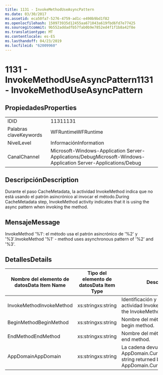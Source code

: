 ```yaml
---
title: 1131 - InvokeMethodUseAsyncPattern
ms.date: 03/30/2017
ms.assetid: eca50fa7-5276-4759-ad1c-e490b9bd1f82
ms.openlocfilehash: 150973935d12455aa671043a619fbd6fd7e77425
ms.sourcegitcommit: 9b552addadfb57fab0b9e7852ed4f1f1b8a42f8e
ms.translationtype: MT
ms.contentlocale: es-ES
ms.lasthandoff: 04/23/2019
ms.locfileid: "62009960"
---
```

# <a name="1131---invokemethoduseasyncpattern"></a><span data-ttu-id="26a6f-102">1131 - InvokeMethodUseAsyncPattern</span><span class="sxs-lookup"><span data-stu-id="26a6f-102">1131 - InvokeMethodUseAsyncPattern</span></span>
## <a name="properties"></a><span data-ttu-id="26a6f-103">Propiedades</span><span class="sxs-lookup"><span data-stu-id="26a6f-103">Properties</span></span>  
  
|||  
|-|-|  
|<span data-ttu-id="26a6f-104">ID</span><span class="sxs-lookup"><span data-stu-id="26a6f-104">ID</span></span>|<span data-ttu-id="26a6f-105">1131</span><span class="sxs-lookup"><span data-stu-id="26a6f-105">1131</span></span>|  
|<span data-ttu-id="26a6f-106">Palabras clave</span><span class="sxs-lookup"><span data-stu-id="26a6f-106">Keywords</span></span>|<span data-ttu-id="26a6f-107">WFRuntime</span><span class="sxs-lookup"><span data-stu-id="26a6f-107">WFRuntime</span></span>|  
|<span data-ttu-id="26a6f-108">Nivel</span><span class="sxs-lookup"><span data-stu-id="26a6f-108">Level</span></span>|<span data-ttu-id="26a6f-109">Información</span><span class="sxs-lookup"><span data-stu-id="26a6f-109">Information</span></span>|  
|<span data-ttu-id="26a6f-110">Canal</span><span class="sxs-lookup"><span data-stu-id="26a6f-110">Channel</span></span>|<span data-ttu-id="26a6f-111">Microsoft-Windows-Application Server-Applications/Debug</span><span class="sxs-lookup"><span data-stu-id="26a6f-111">Microsoft-Windows-Application Server-Applications/Debug</span></span>|  
  
## <a name="description"></a><span data-ttu-id="26a6f-112">Descripción</span><span class="sxs-lookup"><span data-stu-id="26a6f-112">Description</span></span>  
 <span data-ttu-id="26a6f-113">Durante el paso CacheMetadata, la actividad InvokeMethod indica que no está usando el patrón asincrónico al invocar el método.</span><span class="sxs-lookup"><span data-stu-id="26a6f-113">During CacheMetadata step, InvokeMethod activity indicates that it is using the async pattern when invoking the method.</span></span>  
  
## <a name="message"></a><span data-ttu-id="26a6f-114">Mensaje</span><span class="sxs-lookup"><span data-stu-id="26a6f-114">Message</span></span>  
 <span data-ttu-id="26a6f-115">InvokeMethod '%1': el método usa el patrón asincrónico de '%2' y '%3'.</span><span class="sxs-lookup"><span data-stu-id="26a6f-115">InvokeMethod '%1' - method uses asynchronous pattern of '%2' and '%3'.</span></span>  
  
## <a name="details"></a><span data-ttu-id="26a6f-116">Detalles</span><span class="sxs-lookup"><span data-stu-id="26a6f-116">Details</span></span>  
  
|<span data-ttu-id="26a6f-117">Nombre del elemento de datos</span><span class="sxs-lookup"><span data-stu-id="26a6f-117">Data Item Name</span></span>|<span data-ttu-id="26a6f-118">Tipo del elemento de datos</span><span class="sxs-lookup"><span data-stu-id="26a6f-118">Data Item Type</span></span>|<span data-ttu-id="26a6f-119">Descripción</span><span class="sxs-lookup"><span data-stu-id="26a6f-119">Description</span></span>|  
|--------------------|--------------------|-----------------|  
|<span data-ttu-id="26a6f-120">InvokeMethod</span><span class="sxs-lookup"><span data-stu-id="26a6f-120">InvokeMethod</span></span>|<span data-ttu-id="26a6f-121">xs:string</span><span class="sxs-lookup"><span data-stu-id="26a6f-121">xs:string</span></span>|<span data-ttu-id="26a6f-122">Identificación y nombre para mostrar de la actividad InvokeMethod.</span><span class="sxs-lookup"><span data-stu-id="26a6f-122">The display name of the InvokeMethod activity.</span></span>|  
|<span data-ttu-id="26a6f-123">BeginMethod</span><span class="sxs-lookup"><span data-stu-id="26a6f-123">BeginMethod</span></span>|<span data-ttu-id="26a6f-124">xs:string</span><span class="sxs-lookup"><span data-stu-id="26a6f-124">xs:string</span></span>|<span data-ttu-id="26a6f-125">Nombre del método de inicio.</span><span class="sxs-lookup"><span data-stu-id="26a6f-125">The name of the begin method.</span></span>|  
|<span data-ttu-id="26a6f-126">EndMethod</span><span class="sxs-lookup"><span data-stu-id="26a6f-126">EndMethod</span></span>|<span data-ttu-id="26a6f-127">xs:string</span><span class="sxs-lookup"><span data-stu-id="26a6f-127">xs:string</span></span>|<span data-ttu-id="26a6f-128">Nombre del método de fin.</span><span class="sxs-lookup"><span data-stu-id="26a6f-128">The name of the end method.</span></span>|  
|<span data-ttu-id="26a6f-129">AppDomain</span><span class="sxs-lookup"><span data-stu-id="26a6f-129">AppDomain</span></span>|<span data-ttu-id="26a6f-130">xs:string</span><span class="sxs-lookup"><span data-stu-id="26a6f-130">xs:string</span></span>|<span data-ttu-id="26a6f-131">La cadena devuelta por AppDomain.CurrentDomain.FriendlyName.</span><span class="sxs-lookup"><span data-stu-id="26a6f-131">The string returned by AppDomain.CurrentDomain.FriendlyName.</span></span>|

